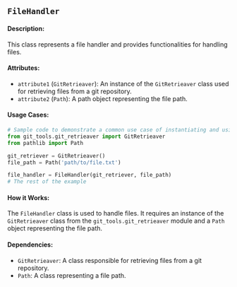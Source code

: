 ## `FileHandler`

#### Description:
This class represents a file handler and provides functionalities for handling files.

#### Attributes:
- `attribute1` (`GitRetrieaver`): An instance of the `GitRetrieaver` class used for retrieving files from a git repository.
- `attribute2` (`Path`): A path object representing the file path.

#### Usage Cases:

```python
# Sample code to demonstrate a common use case of instantiating and using the class
from git_tools.git_retrieaver import GitRetrieaver
from pathlib import Path

git_retriever = GitRetrieaver()
file_path = Path('path/to/file.txt')

file_handler = FileHandler(git_retriever, file_path)
# The rest of the example
```

#### How it Works:

The `FileHandler` class is used to handle files. It requires an instance of the `GitRetrieaver` class from the `git_tools.git_retrieaver` module and a `Path` object representing the file path.

#### Dependencies:
- `GitRetrieaver`: A class responsible for retrieving files from a git repository.
- `Path`: A class representing a file path.